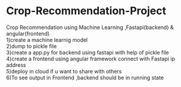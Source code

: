 # Crop-Recommendation-Project
Crop Recommendation using Machine Learning ,Fastapi(backend) & angular(frontend)<br>
1)create a machine learnig model <br>
2)dump to pickle file<br>
3)create a app.py for backend using fastapi with help of pickle file<br>
4)create a frontend  using angular framework connect with Fastapi ip address<br>
5)deploy in cloud if u want to share with others<br>
6)To see output in Frontend ,backend should be in running state 
